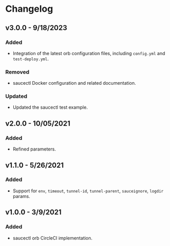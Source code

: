 # Changelog

## v3.0.0 - 9/18/2023
### Added
- Integration of the latest orb configuration files, including `config.yml` and `test-deploy.yml`.
### Removed
- saucectl Docker configuration and related documentation.
### Updated
- Updated the saucectl test example.

## v2.0.0 - 10/05/2021
### Added
- Refined parameters.

## v1.1.0 - 5/26/2021
### Added
- Support for `env`, `timeout`, `tunnel-id`, `tunnel-parent`, `sauceignore`, `logdir` params.

## v1.0.0 - 3/9/2021
### Added
- saucectl orb CircleCI implementation.
